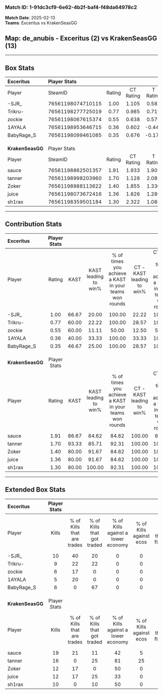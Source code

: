 ### Match ID: 1-91dc3cf9-6e62-4b2f-baf4-f48da64978c2  
**Match Date**: 2025-02-13  
**Teams**: Exceritus vs KrakenSeasGG  

## **Map**: de_anubis - Exceritus (2) vs KrakenSeasGG (13)  
---  

## Box Stats  

| **Exceritus**    | Player Stats      |        |           |          |       |       |       |         |        |      |     |
| :- | :- | :-: | :-: | :-: | :-: | :-: | :-: | :-: | :-: | :-: | :-: |
| Player           | SteamID           | Rating | CT Rating | T Rating | KAST  |  ADR  | Kills | Assists | Deaths | K/D  | HS% |
| -SJR_            | 76561198074710115 |  1.00  |   1.105   |  0.587   | 66.67 | 110.8 |  10   |    3    |   14   | 0.71 | 80  |
| Trikru-          | 76561198277725019 |  0.77  |   0.985   |  0.717   | 60.00 | 64.7  |   9   |    1    |   13   | 0.69 | 22  |
| zockie           | 76561198067615374 |  0.55  |   0.638   |  0.572   | 60.00 | 56.0  |   6   |    4    |   14   | 0.43 | 50  |
| 1AYALA           | 76561198953646715 |  0.36  |   0.602   |  -0.443  | 40.00 | 51.5  |   5   |    2    |   13   | 0.38 | 40  |
| BabyRage_S       | 76561198099461085 |  0.35  |   0.676   |  -0.175  | 46.67 | 42.4  |   6   |    0    |   15   | 0.40 | 50  |
|                  |                   |        |           |          |       |       |       |         |        |      |     |
|                  |                   |        |           |          |       |       |       |         |        |      |     |
|                  |                   |        |           |          |       |       |       |         |        |      |     |
| **KrakenSeasGG** | Player Stats      |        |           |          |       |       |       |         |        |      |     |
| Player           | SteamID           | Rating | CT Rating | T Rating | KAST  |  ADR  | Kills | Assists | Deaths | K/D  | HS% |
| sauce            | 76561198862501357 |  1.91  |   1.933   |  1.907   | 86.67 | 122.6 |  19   |    2    |   8    | 2.38 | 63  |
| tanner           | 76561198998203960 |  1.70  |   1.128   |  2.082   | 93.33 | 114.6 |  16   |    4    |   10   | 1.60 | 31  |
| Zoker            | 76561198988113622 |  1.40  |   1.855   |  1.330   | 80.00 | 79.8  |  12   |    3    |   6    | 2.00 | 41  |
| juice            | 76561198073672416 |  1.36  |   1.826   |  1.289   | 80.00 | 78.8  |  12   |    3    |   7    | 1.71 | 66  |
| sh1rax           | 76561198359501184 |  1.30  |   2.322   |  1.088   | 80.00 | 70.7  |  10   |    4    |   5    | 2.00 | 30  |
---  

## Contribution Stats  

| **Exceritus**    | Player Stats |       |                      |                                                        |                           |                                                             |                          |                                                            |
| :- | :-: | :-: | :-: | :-: | :-: | :-: | :-: | :-: |
| Player           |    Rating    | KAST  | KAST leading to win% | % of times you achieve a KAST in your teams won rounds | CT - KAST leading to win% | CT - % of times you achieve a KAST in your teams won rounds | T - KAST leading to win% | T - % of times you achieve a KAST in your teams won rounds |
| -SJR_            |     1.00     | 66.67 |        20.00         |                         100.00                         |           22.22           |                           100.00                            |           0.00           |                            0.00                            |
| Trikru-          |     0.77     | 60.00 |        22.22         |                         100.00                         |           28.57           |                           100.00                            |           0.00           |                            0.00                            |
| zockie           |     0.55     | 60.00 |        11.11         |                         50.00                          |           12.50           |                            50.00                            |           0.00           |                            0.00                            |
| 1AYALA           |     0.36     | 40.00 |        33.33         |                         100.00                         |           33.33           |                           100.00                            |           0.00           |                            0.00                            |
| BabyRage_S       |     0.35     | 46.67 |        25.00         |                         100.00                         |           28.57           |                           100.00                            |           0.00           |                            0.00                            |
|                  |              |       |                      |                                                        |                           |                                                             |                          |                                                            |
|                  |              |       |                      |                                                        |                           |                                                             |                          |                                                            |
|                  |              |       |                      |                                                        |                           |                                                             |                          |                                                            |
| **KrakenSeasGG** | Player Stats |       |                      |                                                        |                           |                                                             |                          |                                                            |
| Player           |    Rating    | KAST  | KAST leading to win% | % of times you achieve a KAST in your teams won rounds | CT - KAST leading to win% | CT - % of times you achieve a KAST in your teams won rounds | T - KAST leading to win% | T - % of times you achieve a KAST in your teams won rounds |
| sauce            |     1.91     | 86.67 |        84.62         |                         84.62                          |          100.00           |                            66.67                            |          81.82           |                           90.00                            |
| tanner           |     1.70     | 93.33 |        85.71         |                         92.31                          |          100.00           |                           100.00                            |          81.82           |                           90.00                            |
| Zoker            |     1.40     | 80.00 |        91.67         |                         84.62                          |          100.00           |                           100.00                            |          88.89           |                           80.00                            |
| juice            |     1.36     | 80.00 |        91.67         |                         84.62                          |          100.00           |                           100.00                            |          88.89           |                           80.00                            |
| sh1rax           |     1.30     | 80.00 |        100.00        |                         92.31                          |          100.00           |                           100.00                            |          100.00          |                           90.00                            |
---  

## Extended Box Stats  

| **Exceritus**    | Player Stats |                            |                            |                                    |                         |                              |                                 |        |                             |                                     |                          |                               |                            |
| :- | :-: | :-: | :-: | :-: | :-: | :-: | :-: | :-: | :-: | :-: | :-: | :-: | :-: |
| Player           |    Kills     | % of Kills that are trades | % of Kills that got traded | % of Kills against a lower economy | % of Kills against ecos | % of Kills that are flawless | % of Kills that are close duels | Deaths | % of Deaths that get traded | % of Deaths against a lower economy | % of Deaths against ecos | % of Deaths that are flawless | % of Deaths that are close |
| -SJR_            |      10      |             40             |             20             |                 0                  |            0            |              60              |               10                |   14   |              0              |                  0                  |            0             |              36               |             14             |
| Trikru-          |      9       |             22             |             22             |                 0                  |            0            |              67              |                0                |   13   |             31              |                  0                  |            0             |              62               |             8              |
| zockie           |      6       |             17             |             0              |                 0                  |            0            |              50              |               17                |   14   |             14              |                  0                  |            0             |              71               |             7              |
| 1AYALA           |      5       |             20             |             0              |                 0                  |            0            |              80              |               20                |   13   |              8              |                  0                  |            0             |              62               |             8              |
| BabyRage_S       |      6       |             0              |             67             |                 0                  |            0            |              50              |                0                |   15   |             20              |                  0                  |            0             |              53               |             7              |
|                  |              |                            |                            |                                    |                         |                              |                                 |        |                             |                                     |                          |                               |                            |
|                  |              |                            |                            |                                    |                         |                              |                                 |        |                             |                                     |                          |                               |                            |
|                  |              |                            |                            |                                    |                         |                              |                                 |        |                             |                                     |                          |                               |                            |
| **KrakenSeasGG** | Player Stats |                            |                            |                                    |                         |                              |                                 |        |                             |                                     |                          |                               |                            |
| Player           |    Kills     | % of Kills that are trades | % of Kills that got traded | % of Kills against a lower economy | % of Kills against ecos | % of Kills that are flawless | % of Kills that are close duels | Deaths | % of Deaths that get traded | % of Deaths against a lower economy | % of Deaths against ecos | % of Deaths that are flawless | % of Deaths that are close |
| sauce            |      19      |             21             |             11             |                 42                 |            5            |              63              |                5                |   8    |              0              |                 75                  |            0             |              63               |             25             |
| tanner           |      16      |             0              |             25             |                 81                 |           25            |              69              |                0                |   10   |             50              |                 50                  |            0             |              60               |             0              |
| Zoker            |      12      |             17             |             0              |                 50                 |            0            |              58              |                8                |   6    |             17              |                 50                  |            0             |              17               |             0              |
| juice            |      12      |             17             |             25             |                 33                 |            0            |              42              |               25                |   7    |             14              |                 71                  |            0             |              71               |             14             |
| sh1rax           |      10      |             0              |             10             |                 50                 |            0            |              40              |               10                |   5    |             20              |                 40                  |            0             |              100              |             0              |
